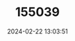 ---
title: "155039"
category: "Saurenchelys fierasfer"
draft: false
date: 2024-02-22 13:03:51
languages:
  English: ["Blacktail Duckbill", "Blacktail Buckbill Eel"]
---